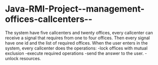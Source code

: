 Java-RMI-Project--management-offices-callcenters--
==================================================

The system have five callcenters and twenty offices, every callcenter can receive a signal that requires from one to four offices. Then every signal have one id and the list of required offices. When the user enters in the system, every callcenter does the operations: -lock offices with mutual exclusion -execute required operations -send the answer to the user. -unlock resources.
